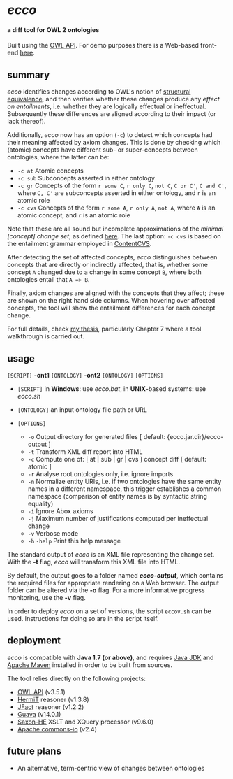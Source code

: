 *ecco*
====

#### a diff tool for OWL 2 ontologies ####

Built using the [OWL API](http://owlapi.sourceforge.net/). For demo purposes there is a Web-based front-end [here](http://ecco-rsgtools.rhcloud.com/).


summary
--------------------
*ecco* identifies changes according to OWL's notion of [structural equivalence](http://www.w3.org/TR/owl2-syntax/#Structural_Specification),
and then verifies whether these changes produce any *effect on entailments*, i.e. whether they are logically effectual or ineffectual. 
Subsequently these differences are aligned according to their impact (or lack thereof).

Additionally, *ecco* now has an option (`-c`) to detect which concepts had their meaning affected by axiom changes. This is done by checking which (atomic) concepts have different sub- or super-concepts between ontologies, where the latter can be:

* `-c at`		Atomic concepts
* `-c sub`		Subconcepts asserted in either ontology
* `-c gr`		Concepts of the form `r some C`, `r only C`, `not C`, `C or C'`, `C and C'`, where `C, C'` are subconcepts asserted in either ontology, and `r` is an atomic role
* `-c cvs`		Concepts of the form `r some A`, `r only A`, `not A`, where `A` is an atomic concept, and `r` is an atomic role

Note that these are all sound but incomplete approximations of the *minimal [concept] change set*, as defined [here](http://www.cs.man.ac.uk/~goncalvj/files/2012_iswc_diff.pdf). The last option: `-c cvs` is based on the entailment grammar employed in [ContentCVS](http://www.cs.ox.ac.uk/isg/tools/ContentCVS).

After detecting the set of affected concepts, *ecco* distinguishes between concepts that are directly or indirectly affected, that is, whether some concept `A` changed due to a change in some concept `B`, where both ontologies entail that `A => B`. 

Finally, axiom changes are aligned with the concepts that they affect; these are shown on the right hand side columns. When hovering over affected concepts, the tool will show the entailment differences for each concept change.

For full details, check [my thesis](https://www.escholar.manchester.ac.uk/uk-ac-man-scw:220347), particularly Chapter 7 where a tool walkthrough is carried out.


usage
--------------------

`[SCRIPT]` **-ont1** `[ONTOLOGY]` **-ont2** `[ONTOLOGY]` `[OPTIONS]`

* `[SCRIPT]` in **Windows**: use *ecco.bat*, in **UNIX**-based systems: use *ecco.sh*

* `[ONTOLOGY]` an input ontology file path or URL

* `[OPTIONS]`
    * `-o`    Output directory for generated files  [ default: {ecco.jar.dir}/ecco-output ]
    * `-t`    Transform XML diff report into HTML
    * `-c`    Compute one of: [ at | sub | gr | cvs ] concept diff  [ default: atomic ]
    * `-r`    Analyse root ontologies only, i.e. ignore imports
    * `-n`    Normalize entity URIs, i.e. if two ontologies have the same entity names in a different namespace, this trigger establishes a common namespace (comparison of entity names is by syntactic string equality) 
    * `-i`		Ignore Abox axioms
    * `-j`		Maximum number of justifications computed per ineffectual change
    * `-v`		Verbose mode
    * `-h` `-help`	Print this help message

The standard output of *ecco* is an XML file representing the change set. With the **-t** flag, *ecco* will transform this XML file into HTML. 

By default, the output goes to a folder named **_ecco-output_**, which contains the required files for appropriate rendering on a Web browser. The output folder can be altered via the **-o** flag. For a more informative progress monitoring, use the **-v** flag.

In order to deploy *ecco* on a set of versions, the script `eccov.sh` can be used. Instructions for doing so are in the script itself.


deployment
--------------------
*ecco* is compatible with **Java 1.7 (or above)**, and requires [Java JDK](http://www.oracle.com/technetwork/java/javase/downloads) and [Apache Maven](http://maven.apache.org/) installed in order to be built from sources.

The tool relies directly on the following projects:

 * [OWL API](http://owlapi.sourceforge.net/) (v3.5.1)
 * [HermiT](http://www.hermit-reasoner.com/) reasoner (v1.3.8)
 * [JFact](http://jfact.sourceforge.net/) reasoner (v1.2.2)
 * [Guava](https://github.com/google/guava) (v14.0.1)
 * [Saxon-HE](http://saxon.sourceforge.net/) XSLT and XQuery processor (v9.6.0)
 * [Apache commons-io](http://commons.apache.org/proper/commons-io/) (v2.4)
 

future plans
--------------------
* An alternative, term-centric view of changes between ontologies
